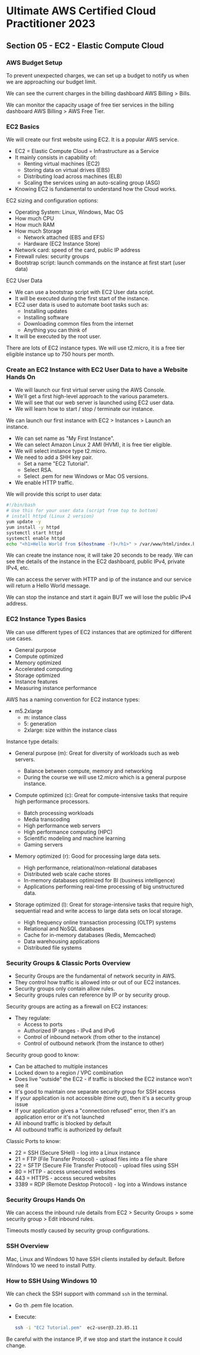 # Ultimate AWS Certified Cloud Practitioner 2023

## Section 05 - EC2 - Elastic Compute Cloud

### AWS Budget Setup

To prevent unexpected charges, we can set up a budget to notify us when we are approaching our budget limit.

We can see the current charges in the billing dashboard AWS Billing > Bills.

We can monitor the capacity usage of free tier services in the billing dashboard AWS Billing > AWS Free Tier.

### EC2 Basics

We will create our first website using EC2. It is a popular AWS service.

- EC2 = Elastic Compute Cloud = Infrastructure as a Service
- It mainly consists in capability of:
  - Renting virtual machines (EC2)
  - Storing data on virtual drives (EBS)
  - Distributing load across machines (ELB)
  - Scaling the services using an auto-scaling group (ASG)
- Knowing EC2 is fundamental to understand how the Cloud works.

EC2 sizing and configuration options:

- Operating System: Linux, Windows, Mac OS
- How much CPU
- How much RAM
- How much Storage
  - Network attached (EBS and EFS)
  - Hardware (EC2 Instance Store)
- Network card: speed of the card, public IP address
- Firewall rules: security groups
- Bootstrap script: launch commands on the instance at first start (user data)

EC2 User Data

- We can use a bootstrap script with EC2 User data script.
- It will be executed during the first start of the instance.
- EC2 user data is used to automate boot tasks such as:
  - Installing updates
  - Installing software
  - Downloading common files from the internet
  - Anything you can think of
- It will be executed by the root user.

There are lots of EC2 instance types. We will use t2.micro, it is a free tier eligible instance up to 750 hours per month.

### Create an EC2 Instance with EC2 User Data to have a Website Hands On

- We will launch our first virtual server using the AWS Console.
- We'll get a first high-level approach to the various parameters.
- We will see that our web server is launched using EC2 user data.
- We will learn how to start / stop / terminate our instance.

We can launch our first instance with EC2 > Instances > Launch an instance.

- We can set name as "My First Instance".
- We can select Amazon Linux 2 AMI (HVM), it is free tier eligible.
- We will select instance type t2.micro.
- We need to add a SHH key pair.
  - Set a name "EC2 Tutorial".
  - Select RSA.
  - Select .pem for new Windows or Mac OS versions.
- We enable HTTP traffic.

We will provide this script to user data:

```bash
#!/bin/bash
# Use this for your user data (script from top to bottom)
# install httpd (Linux 2 version)
yum update -y
yum install -y httpd
systemctl start httpd
systemctl enable httpd
echo "<h1>Hello World from $(hostname -f)</h1>" > /var/www/html/index.html
```

We can create tne instance now, it will take 20 seconds to be ready. We can see the details of the instance in the EC2 dashboard, public IPv4, private IPv4, etc.

We can access the server with HTTP and ip of the instance and our service will return a Hello World message.

We can stop the instance and start it again BUT we will lose the public IPv4 address.

### EC2 Instance Types Basics

We can use different types of EC2 instances that are optimized for different use cases.

- General purpose
- Compute optimized
- Memory optimized
- Accelerated computing
- Storage optimized
- Instance features
- Measuring instance performance

AWS has a naming convention for EC2 instance types:

- m5.2xlarge
  - m: instance class
  - 5: generation
  - 2xlarge: size within the instance class


Instance type details:

- General purpose (m): Great for diversity of workloads such as web servers.
  - Balance between compute, memory and networking
  - During the course we will use t2.micro which is a general purpose instance.

- Compute optimized (c): Great for compute-intensive tasks that require high performance processors.
  - Batch processing workloads
  - Media transcoding
  - High performance web servers
  - High performance computing (HPC)
  - Scientific modeling and machine learning
  - Gaming servers

- Memory optimized (r): Good for processing large data sets.
  - High performance, relational/non-relational databases
  - Distributed web scale cache stores
  - In-memory databases optimized for BI (business intelligence)
  - Applications performing real-time processing of big unstructured data.

- Storage optimized (l): Great for storage-intensive tasks that require high, sequential read and write access to large data sets on local storage.
  - High frequency online transaction processing (OLTP) systems
  - Relational and NoSQL databases
  - Cache for in-memory databases (Redis, Memcached)
  - Data warehousing applications
  - Distributed file systems

### Security Groups & Classic Ports Overview

- Security Groups are the fundamental of network security in AWS.
- They control how traffic is allowed into or out of our EC2 instances.
- Security groups only contain allow rules.
- Security groups rules can reference by IP or by security group.

Security groups are acting as a firewall on EC2 instances:

- They regulate:
  - Access to ports
  - Authorized IP ranges - IPv4 and IPv6
  - Control of inbound network (from other to the instance)
  - Control of outbound network (from the instance to other)

Security group good to know:

- Can be attached to multiple instances
- Locked down to a region / VPC combination
- Does live "outside" the EC2 - if traffic is blocked the EC2 instance won't see it
- It's good to maintain one separate security group for SSH access
- If your application is not accessible (time out), then it's a security group issue
- If your application gives a "connection refused" error, then it's an application error or it's not launched
- All inbound traffic is blocked by default
- All outbound traffic is authorized by default

Classic Ports to know:

- 22 = SSH (Secure SHell) - log into a Linux instance
- 21 = FTP (File Transfer Protocol) - upload files into a file share
- 22 = SFTP (Secure File Transfer Protocol) - upload files using SSH
- 80 = HTTP - access unsecured websites
- 443 = HTTPS - access secured websites
- 3389 = RDP (Remote Desktop Protocol) - log into a Windows instance

### Security Groups Hands On

We can access the inbound rule details from EC2 > Security Groups > some security group > Edit inbound rules.

Timeouts mostly caused by security group configurations.

### SSH Overview

Mac, Linux and Windows 10 have SSH clients installed by default. Before Windows 10 we need to install Putty.

### How to SSH Using  Windows 10

We can check the SSH support with command `ssh` in the terminal.

- Go th .pem file location.
- Execute:
  
  ```bash
  ssh -i "EC2 Tutorial.pem"  ec2-user@3.23.85.11
  ```

Be careful with the instance IP, if we stop and start the instance it could change.

